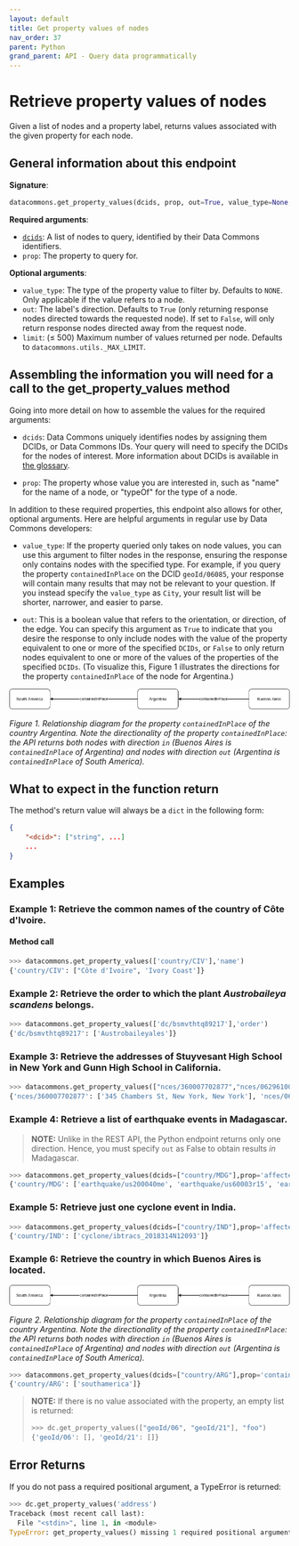 ```yaml
---
layout: default
title: Get property values of nodes
nav_order: 37
parent: Python
grand_parent: API - Query data programmatically
---
```


# Retrieve property values of nodes

Given a list of nodes and a property label, returns values associated with the
given property for each node.

## General information about this endpoint

**Signature**: 
```python
datacommons.get_property_values(dcids, prop, out=True, value_type=None, limit=datacommons.utils._MAX_LIMIT)
```

**Required arguments**:

*   [`dcids`](/glossary.html): A list of nodes to query, identified by their Data Commons identifiers.
*   `prop`: The property to query for.

**Optional arguments**:

*   `value_type`: The type of the property value to filter by. Defaults to `NONE`. Only applicable if
    the value refers to a node.
*   `out`: The label's direction. Defaults to `True` (only returning response nodes directed towards the requested node). If set to `False`, will only return response nodes directed away from the request node.
*   `limit`: (≤ 500) Maximum number of values returned per node. Defaults to `datacommons.utils._MAX_LIMIT`.

## Assembling the information you will need for a call to the get_property_values method

Going into more detail on how to assemble the values for the required arguments:

 - `dcids`: Data Commons uniquely identifies nodes by assigning them DCIDs, or Data Commons IDs. Your query will need to specify the DCIDs for the nodes of interest. More information about DCIDs is available in [the glossary](/glossary.html).

 - `prop`: The property whose value you are interested in, such as "name" for the name of a node, or "typeOf" for the type of a node.

In addition to these required properties, this endpoint also allows for other, optional arguments. Here are helpful arguments in regular use by Data Commons developers:

  - `value_type`: If the property queried only takes on node values, you can use this argument to filter nodes in the response, ensuring the response only contains nodes with the specified type. For example, if you query the property `containedInPlace` on the DCID `geoId/06085`, your response will contain many results that may not be relevant to your question. If you instead specify the `value_type` as `City`, your result list will be shorter, narrower, and easier to parse.

  - `out`: This is a boolean value that refers to the orientation, or direction, of the edge. You can specify this argument as `True` to indicate that you desire the response to only include nodes with the value of the property equivalent to one or more of the specified `DCIDs`, or `False` to only return nodes equivalent to one or more of the values of the properties of the specified `DCIDs`. (To visualize this, Figure 1 illustrates the directions for the property `containedInPlace` of the node for Argentina.)

![](/assets/images/rest/property_value_direction_example.png)

*Figure 1. Relationship diagram for the property `containedInPlace` of the country Argentina. Note the directionality of the property `containedInPlace`: the API returns both nodes with direction `in` (Buenos Aires is `containedInPlace` of Argentina) and nodes with direction `out` (Argentina is `containedInPlace` of South America).*

## What to expect in the function return

The method's return value will always be a `dict` in the following form:

```json
{
    "<dcid>": ["string", ...]
    ...
}
```

## Examples

### Example 1: Retrieve the common names of the country of Côte d'Ivoire.

#### Method call

```python
>>> datacommons.get_property_values(['country/CIV'],'name')
{'country/CIV': ["Côte d'Ivoire", 'Ivory Coast']}
```

### Example 2: Retrieve the order to which the plant _Austrobaileya scandens_ belongs.

```python
>>> datacommons.get_property_values(['dc/bsmvthtq89217'],'order')
{'dc/bsmvthtq89217': ['Austrobaileyales']}
```

### Example 3: Retrieve the addresses of Stuyvesant High School in New York and Gunn High School in California.

```python
>>> datacommons.get_property_values(["nces/360007702877","nces/062961004587"],'address')
{'nces/360007702877': ['345 Chambers St, New York, New York'], 'nces/062961004587': ['780 Arastradero Rd., Palo Alto, California']}
```

### Example 4: Retrieve a list of earthquake events in Madagascar.

>    **NOTE:**
>    Unlike in the REST API, the Python endpoint returns only one direction. Hence, you must specify `out` as False to obtain results _in_ Madagascar.

```python
>>> datacommons.get_property_values(dcids=["country/MDG"],prop='affectedPlace',out=False,value_type='EarthquakeEvent')
{'country/MDG': ['earthquake/us200040me', 'earthquake/us60003r15', 'earthquake/usc000evr6', 'earthquake/usp00005zf', 'earthquake/usp00006yt', 'earthquake/usp0000afz', 'earthquake/usp0001fcd', 'earthquake/usp0001ss5', 'earthquake/usp00020ud', 'earthquake/usp0002kfd', 'earthquake/usp0004qn4', 'earthquake/usp0005gu9', 'earthquake/usp0007k9j', 'earthquake/usp0008vc6', 'earthquake/usp000dckw', 'earthquake/usp000fu24', 'earthquake/usp000gmuf', 'earthquake/usp000h6zw', 'earthquake/usp000jgbb']}
```

### Example 5: Retrieve just one cyclone event in India.

```python
>>> datacommons.get_property_values(dcids=["country/IND"],prop='affectedPlace',out=False,value_type='CycloneEvent',limit=1)
{'country/IND': ['cyclone/ibtracs_2018314N12093']}
```

### Example 6: Retrieve the country in which Buenos Aires is located.

![](/assets/images/rest/property_value_direction_example.png)

*Figure 2. Relationship diagram for the property `containedInPlace` of the country Argentina. Note the directionality of the property `containedInPlace`: the API returns both nodes with direction `in` (Buenos Aires is `containedInPlace` of Argentina) and nodes with direction `out` (Argentina is `containedInPlace` of South America).*

```python
>>> datacommons.get_property_values(dcids=["country/ARG"],prop='containedInPlace')
{'country/ARG': ['southamerica']}
```

>    **NOTE:**
>    If there is no value associated with the property, an empty list is returned:
>    ```python
>    >>> dc.get_property_values(["geoId/06", "geoId/21"], "foo")
>    {'geoId/06': [], 'geoId/21': []}
>    ```

## Error Returns

If you do not pass a required positional argument, a TypeError is returned:

```python
>>> dc.get_property_values('address')
Traceback (most recent call last):
  File "<stdin>", line 1, in <module>
TypeError: get_property_values() missing 1 required positional argument: 'prop'
```